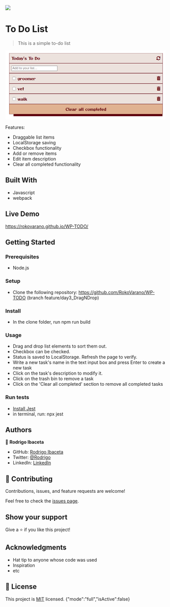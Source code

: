 ![](https://img.shields.io/badge/Microverse-blueviolet)

# To Do List

> This is a simple to-do list

![screenshot](./app_screenshot.png)

Features:
- Draggable list items
- LocalStorage saving
- Checkbox functionality
- Add or remove items
- Edit item description
- Clear all completed functionality
## Built With

- Javascript
- webpack

## Live Demo

https://rokovarano.github.io/WP-TODO/

## Getting Started
### Prerequisites

  - Node.js
### Setup
  - Clone the following repository: https://github.com/RokoVarano/WP-TODO (branch feature/day3_DragNDrop)
### Install

  - In the clone folder, run npm run build
### Usage

  - Drag and drop list elements to sort them out.
  - Checkbox can be checked.
  - Status is saved to LocalStorage. Refresh the page to verify.
  - Write a new task's name in the text input box and press Enter to create a new task
  - Click on the task's description to modify it.
  - Click on the trash bin to remove a task
  - Click on the 'Clear all completed' section to remove all completed tasks
### Run tests
  
  - [Install Jest](https://jestjs.io/docs/getting-started)
  - in terminal, run: npx jest

## Authors

👤 **Rodrigo Ibaceta**

- GitHub: [Rodrigo Ibaceta](https://github.com/RokoVarano/)
- Twitter: [@Rodrigo](https://twitter.com/RodrigoIbacet11)
- LinkedIn: [LinkedIn](https://www.linkedin.com/in/rodrigo-ibaceta-a8657611a/)

## 🤝 Contributing

Contributions, issues, and feature requests are welcome!

Feel free to check the [issues page](../../issues/).

## Show your support

Give a ⭐️ if you like this project!

## Acknowledgments

- Hat tip to anyone whose code was used
- Inspiration
- etc

## 📝 License

This project is [MIT](./MIT.md) licensed.
{"mode":"full","isActive":false}
